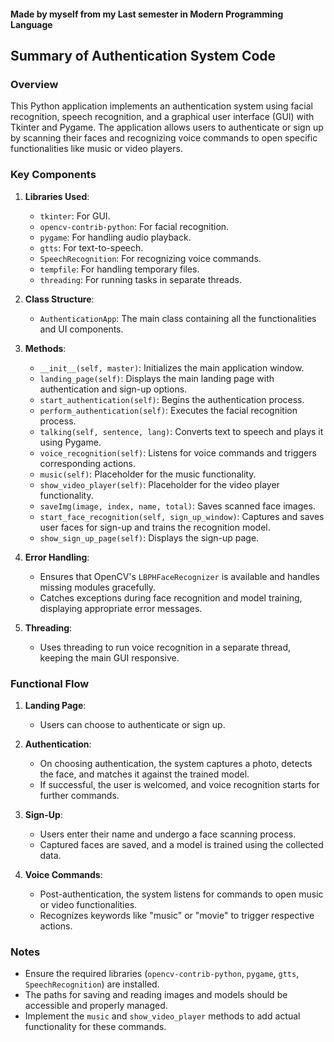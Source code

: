 #### Made by myself from my Last semester in Modern Programming Language

## Summary of Authentication System Code

### Overview

This Python application implements an authentication system using facial recognition, speech recognition, and a graphical user interface (GUI) with Tkinter and Pygame. The application allows users to authenticate or sign up by scanning their faces and recognizing voice commands to open specific functionalities like music or video players.



### Key Components

1. **Libraries Used**:
   - `tkinter`: For GUI.
   - `opencv-contrib-python`: For facial recognition.
   - `pygame`: For handling audio playback.
   - `gtts`: For text-to-speech.
   - `SpeechRecognition`: For recognizing voice commands.
   - `tempfile`: For handling temporary files.
   - `threading`: For running tasks in separate threads.

2. **Class Structure**:
   - `AuthenticationApp`: The main class containing all the functionalities and UI components.

3. **Methods**:
   - `__init__(self, master)`: Initializes the main application window.
   - `landing_page(self)`: Displays the main landing page with authentication and sign-up options.
   - `start_authentication(self)`: Begins the authentication process.
   - `perform_authentication(self)`: Executes the facial recognition process.
   - `talking(self, sentence, lang)`: Converts text to speech and plays it using Pygame.
   - `voice_recognition(self)`: Listens for voice commands and triggers corresponding actions.
   - `music(self)`: Placeholder for the music functionality.
   - `show_video_player(self)`: Placeholder for the video player functionality.
   - `saveImg(image, index, name, total)`: Saves scanned face images.
   - `start_face_recognition(self, sign_up_window)`: Captures and saves user faces for sign-up and trains the recognition model.
   - `show_sign_up_page(self)`: Displays the sign-up page.

4. **Error Handling**:
   - Ensures that OpenCV's `LBPHFaceRecognizer` is available and handles missing modules gracefully.
   - Catches exceptions during face recognition and model training, displaying appropriate error messages.

5. **Threading**:
   - Uses threading to run voice recognition in a separate thread, keeping the main GUI responsive.

### Functional Flow

1. **Landing Page**:
   - Users can choose to authenticate or sign up.

2. **Authentication**:
   - On choosing authentication, the system captures a photo, detects the face, and matches it against the trained model.
   - If successful, the user is welcomed, and voice recognition starts for further commands.

3. **Sign-Up**:
   - Users enter their name and undergo a face scanning process.
   - Captured faces are saved, and a model is trained using the collected data.

4. **Voice Commands**:
   - Post-authentication, the system listens for commands to open music or video functionalities.
   - Recognizes keywords like "music" or "movie" to trigger respective actions.

### Notes

- Ensure the required libraries (`opencv-contrib-python`, `pygame`, `gtts`, `SpeechRecognition`) are installed.
- The paths for saving and reading images and models should be accessible and properly managed.
- Implement the `music` and `show_video_player` methods to add actual functionality for these commands.
